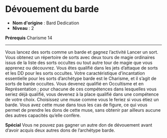 # Dévouement du barde

 * **Nom d'origine** : Bard Dedication
 * **Niveau** : 2


<p><strong>Prérequis</strong> Charisme 14</p>
<hr>
<p>Vous lancez des sorts comme un barde et gagnez l’activité Lancer un sort. Vous obtenez un répertoire de sorts avec deux tours de magie ordinaires issus de la liste des sorts occultes ou tout autre tour de magie que vous apprenez ou découvrez. Vous êtes qualifié dans les jets d’attaque de sorts et les DD pour les sorts occultes. Votre caractéristique d’incantation essentielle pour les sorts d’archétype barde est le Charisme, et il s’agit de sorts de barde occultes. Vous devenez qualifié en Occultisme et en Représentation ; pour chacune de ces compétences dans lesquelles vous seriez déjà qualifié, vous devenez à la place qualifié dans une compétence de votre choix. Choisissez une muse comme vous le feriez si vous étiez un barde. Vous avez cette muse dans tous les cas de figure, ce qui vous permet de prendre les dons de cette muse, sans obtenir par ailleurs aucune des autres capacités qu’elle confère.</p>
<p><span id="ctl00_MainContent_DetailedOutput"><strong>Spécial</strong> Vous ne pouvez pas gagner un autre don de dévouement avant d’avoir acquis deux autres dons de l’archétype barde.</span></p>